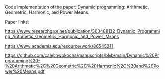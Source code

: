 
Code implementation of the paper: Dynamic programming: Arithmetic, Geometric, Harmonic, and Power Means.

Paper links:

https://www.researchgate.net/publication/363488132_Dynamic_Programming_Arithmetic_Geometric_Harmonic_and_Power_Means

https://www.academia.edu/resource/work/86545241

https://github.com/calebnwokocha/manuscripts/blob/main/Dynamic%20Programming%20-%20Arithmetic%2C%20Geometric%2C%20Harmonic%2C%20and%20Power%20Means.pdf
